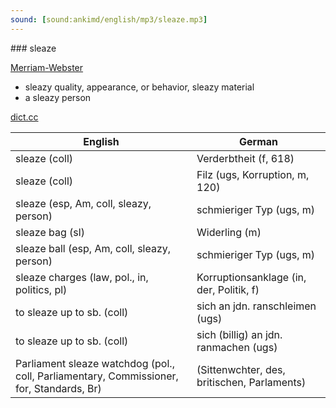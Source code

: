 ```yaml
---
sound: [sound:ankimd/english/mp3/sleaze.mp3]
---
```


\### sleaze

[Merriam-Webster](https://www.merriam-webster.com/dictionary/sleaze)

- sleazy quality, appearance, or behavior, sleazy material
- a sleazy person

[dict.cc](https://www.dict.cc/sleaze)

| English        | German       |
| -------------- | ------------ |
| sleaze (coll) | Verderbtheit (f, 618) |
| sleaze (coll) | Filz (ugs, Korruption, m, 120) |
| sleaze (esp, Am, coll, sleazy, person) | schmieriger Typ (ugs, m) |
| sleaze bag (sl) | Widerling (m) |
| sleaze ball (esp, Am, coll, sleazy, person) | schmieriger Typ (ugs, m) |
| sleaze charges (law, pol., in, politics, pl) | Korruptionsanklage (in, der, Politik, f) |
| to sleaze up to sb. (coll) | sich an jdn. ranschleimen (ugs) |
| to sleaze up to sb. (coll) | sich (billig) an jdn. ranmachen (ugs) |
| Parliament sleaze watchdog (pol., coll, Parliamentary, Commissioner, for, Standards, Br) |  (Sittenwchter, des, britischen, Parlaments) |
